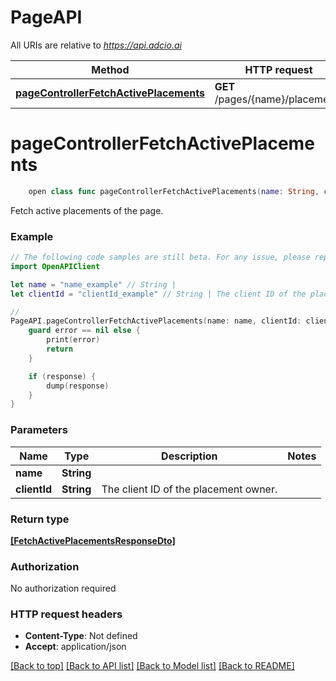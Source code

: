 # PageAPI

All URIs are relative to *https://api.adcio.ai*

Method | HTTP request | Description
------------- | ------------- | -------------
[**pageControllerFetchActivePlacements**](PageAPI.md#pagecontrollerfetchactiveplacements) | **GET** /pages/{name}/placements | 


# **pageControllerFetchActivePlacements**
```swift
    open class func pageControllerFetchActivePlacements(name: String, clientId: String, completion: @escaping (_ data: [FetchActivePlacementsResponseDto]?, _ error: Error?) -> Void)
```



Fetch active placements of the page.

### Example
```swift
// The following code samples are still beta. For any issue, please report via http://github.com/OpenAPITools/openapi-generator/issues/new
import OpenAPIClient

let name = "name_example" // String | 
let clientId = "clientId_example" // String | The client ID of the placement owner.

// 
PageAPI.pageControllerFetchActivePlacements(name: name, clientId: clientId) { (response, error) in
    guard error == nil else {
        print(error)
        return
    }

    if (response) {
        dump(response)
    }
}
```

### Parameters

Name | Type | Description  | Notes
------------- | ------------- | ------------- | -------------
 **name** | **String** |  | 
 **clientId** | **String** | The client ID of the placement owner. | 

### Return type

[**[FetchActivePlacementsResponseDto]**](FetchActivePlacementsResponseDto.md)

### Authorization

No authorization required

### HTTP request headers

 - **Content-Type**: Not defined
 - **Accept**: application/json

[[Back to top]](#) [[Back to API list]](../README.md#documentation-for-api-endpoints) [[Back to Model list]](../README.md#documentation-for-models) [[Back to README]](../README.md)

